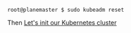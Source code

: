 ```
root@planemaster $ sudo kubeadm reset
```
Then
[Let's init our Kubernetes cluster](02_Kubernetes_Init.md)
